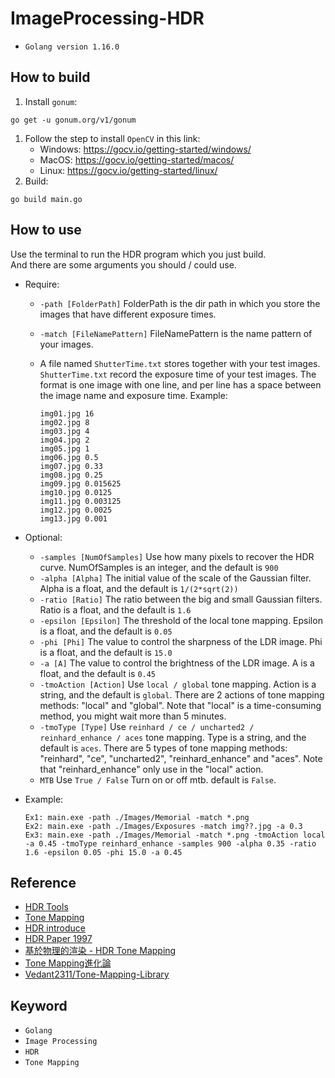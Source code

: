 # ImageProcessing-HDR

* `Golang version 1.16.0`

## How to build

1. Install `gonum`:

``` commandline
go get -u gonum.org/v1/gonum
```

1. Follow the step to install `OpenCV` in this link:
   * Windows: https://gocv.io/getting-started/windows/
   * MacOS: https://gocv.io/getting-started/macos/
   * Linux: https://gocv.io/getting-started/linux/
2. Build:

``` commandline
go build main.go
```

## How to use
Use the terminal to run the HDR program which you just build. \
And there are some arguments you should / could use.
* Require:
  - `-path [FolderPath]` FolderPath is the dir path in which you store the images that have different exposure times.
  - `-match [FileNamePattern]` FileNamePattern is the name pattern of your images.
  - A file named `ShutterTime.txt` stores together with your test images. `ShutterTime.txt` record the exposure time of your test images. The format is one image with one line, and per line has a space between the image name and exposure time. Example:
    
    ```text
    img01.jpg 16
    img02.jpg 8
    img03.jpg 4
    img04.jpg 2
    img05.jpg 1
    img06.jpg 0.5
    img07.jpg 0.33
    img08.jpg 0.25
    img09.jpg 0.015625
    img10.jpg 0.0125
    img11.jpg 0.003125
    img12.jpg 0.0025
    img13.jpg 0.001
    ```

* Optional:
  - `-samples [NumOfSamples]` Use how many pixels to recover the HDR curve. NumOfSamples is an integer, and the default is `900`
  - `-alpha [Alpha]` The initial value of the scale of the Gaussian filter. Alpha is a float, and the default is `1/(2*sqrt(2))`
  - `-ratio [Ratio]` The ratio between the big and small Gaussian filters. Ratio is a float, and the default is `1.6`
  - `-epsilon [Epsilon]` The threshold of the local tone mapping. Epsilon is a float, and the default is `0.05`
  - `-phi [Phi]` The value to control the sharpness of the LDR image. Phi is a float, and the default is `15.0`
  - `-a [A]` The value to control the brightness of the LDR image. A is a float, and the default is `0.45`
  - `-tmoAction [Action]` Use `local / global` tone mapping. Action is a string, and the default is `global`. There are 2 actions of tone mapping methods: "local" and "global". Note that "local" is a time-consuming method, you might wait more than 5 minutes. 
  - `-tmoType [Type]` Use `reinhard / ce / uncharted2 / reinhard_enhance / aces` tone mapping. Type is a string, and the default is `aces`. There are 5 types of tone mapping methods: "reinhard", "ce", "uncharted2", "reinhard_enhance" and "aces". Note that "reinhard_enhance" only use in the "local" action.
  - `MTB` Use `True / False` Turn on or off mtb. default is `False`.
* Example:

  ```text
  Ex1: main.exe -path ./Images/Memorial -match *.png
  Ex2: main.exe -path ./Images/Exposures -match img??.jpg -a 0.3
  Ex3: main.exe -path ./Images/Memorial -match *.png -tmoAction local -a 0.45 -tmoType reinhard_enhance -samples 900 -alpha 0.35 -ratio 1.6 -epsilon 0.05 -phi 15.0 -a 0.45
  ```

## Reference

* [HDR Tools](https://ttic.uchicago.edu/~cotter/projects/hdr_tools/)
* [Tone Mapping](https://www.phototalks.idv.tw/academic/?p=861)
* [HDR introduce](https://www.phototalks.idv.tw/academic/?p=636)
* [HDR Paper 1997](http://www.pauldebevec.com/Research/HDR/)
* [基於物理的渲染 - HDR Tone Mapping](https://zhuanlan.zhihu.com/p/26254959)
* [Tone Mapping進化論](https://zhuanlan.zhihu.com/p/21983679)
* [Vedant2311/Tone-Mapping-Library](https://github.com/Vedant2311/Tone-Mapping-Library)

## Keyword

* `Golang`
* `Image Processing`
* `HDR`
* `Tone Mapping`
